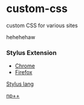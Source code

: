 # custom-css
custom CSS for various sites

hehehehaw

### Stylus Extension
 - [Chrome](https://chrome.google.com/webstore/detail/stylus/clngdbkpkpeebahjckkjfobafhncgmne?hl=en)
 - [Firefox](https://addons.mozilla.org/en-US/firefox/addon/styl-us/)

[Stylus lang](https://stylus-lang.com/)

[np++](https://notepad-plus-plus.org/downloads/)
